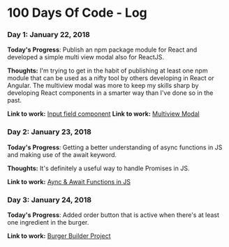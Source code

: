 # 100 Days Of Code - Log

### Day 1: January 22, 2018

**Today's Progress**: Publish an npm package module for React and developed a simple multi view modal also for ReactJS.

**Thoughts:** I'm trying to get in the habit of publishing at least one npm module that can be used as a nifty tool by others developing in React or Angular. The multiview modal was more to keep my skills sharp by developing React components in a smarter way than I've done so in the past.

**Link to work:** [Input field component](https://www.npmjs.com/package/react-input-field-with-label)
**Link to work:** [Multiview Modal](https://github.com/LukeMwila/modal-in-overlay-with-various-screen-views)

### Day 2: January 23, 2018

**Today's Progress**: Getting a better understanding of async functions in JS and making use of the await keyword.

**Thoughts:** It's definitely a useful way to handle Promises in JS.

**Link to work:** [Aync & Await Functions in JS](https://github.com/LukeMwila/async-await-functions)

### Day 3: January 24, 2018

**Today's Progress**: Added order button that is active when there\'s at least one ingredient in the burger.

**Link to work:** [Burger Builder Project](https://github.com/LukeMwila/Burger-Builder)
